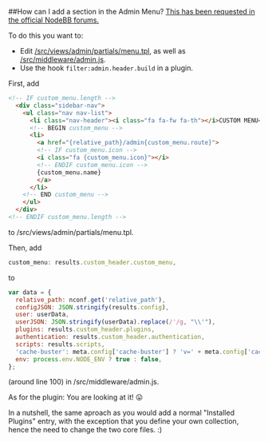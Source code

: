 ##How can I add a section in the Admin Menu?
[This has been requested in the official NodeBB forums.](https://community.nodebb.org/topic/6057/how-can-i-add-a-section-in-the-admin-menu)

To do this you want to:
* Edit [/src/views/admin/partials/menu.tpl](https://github.com/NodeBB/NodeBB/blob/master/src/views/admin/partials/menu.tpl), as well as [/src/middleware/admin.js](https://github.com/NodeBB/NodeBB/blob/master/src/admin.js).
* Use the hook `filter:admin.header.build` in a plugin.

First, add
```html
<!-- IF custom_menu.length -->
  <div class="sidebar-nav">
    <ul class="nav nav-list">
      <li class="nav-header"><i class="fa fa-fw fa-th"></i>CUSTOM MENU</li>
      <!-- BEGIN custom_menu -->
      <li>
        <a href="{relative_path}/admin{custom_menu.route}">
        <!-- IF custom_menu.icon -->
        <i class="fa {custom_menu.icon}"></i>
        <!-- ENDIF custom_menu.icon -->
        {custom_menu.name}
        </a>
      </li>
    <!-- END custom_menu -->
    </ul>
  </div>
<!-- ENDIF custom_menu.length -->
```
to /src/views/admin/partials/menu.tpl.

Then, add
```js
custom_menu: results.custom_header.custom_menu,
```
to
```js
var data = {
  relative_path: nconf.get('relative_path'),
  configJSON: JSON.stringify(results.config),
  user: userData,
  userJSON: JSON.stringify(userData).replace(/'/g, "\\'"),
  plugins: results.custom_header.plugins,
  authentication: results.custom_header.authentication,
  scripts: results.scripts,
  'cache-buster': meta.config['cache-buster'] ? 'v=' + meta.config['cache-buster'] : '',
  env: process.env.NODE_ENV ? true : false,
};
```
(around line 100) in /src/middleware/admin.js.

As for the plugin: You are looking at it! :stuck_out_tongue:

In a nutshell, the same aproach as you would add a normal "Installed Plugins" entry, with the exception that you define your own collection, hence the need to change the two core files. :)
